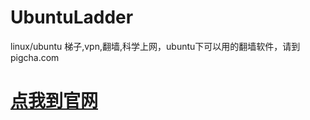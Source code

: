 # UbuntuLadder
linux/ubuntu 梯子,vpn,翻墙,科学上网，ubuntu下可以用的翻墙软件，请到 pigcha.com

# [点我到官网](https://pigpigchacha.github.io/officialsite)
